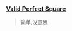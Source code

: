 ### [ Valid Perfect Square](https://leetcode.com/problems/valid-perfect-square/description/)
> 简单,没意思